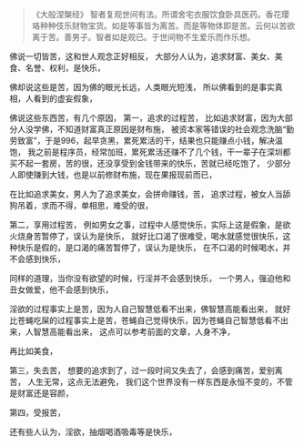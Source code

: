 > 《大般涅槃经》
> 智者复观世间有法。所谓舍宅衣服饮食卧具医药。香花璎珞种种伎乐财物宝货。如是等事皆为离苦。而是等物体即是苦。云何以苦欲离于苦。善男子。智者如是观已。于世间物不生爱乐而作乐想。

佛说一切皆苦，这和世人观念正好相反，
大部分人认为，追求财富、美女、美食、名誉、权利，是快乐，

佛却说这些是苦，因为佛的眼光长远，人类眼光短浅，
所以佛看到的是事实真相，人看到的虚妄假象，

佛说这些东西苦，有几个原因，
第一，追求的过程苦，
比如追求财富，因为大部分人没学佛，不知道财富真正原因是财布施，
被资本家等错误的社会观念洗脑“勤劳致富”，于是996，起早贪黑，累死累活的干，结果也只能赚点小钱，解决温饱，
我之前是程序员，经常加班，累死累活还赚不了几个钱，干一辈子在深圳都买不起一套房，苦的很，还没享受到金钱带来的快乐，苦就已经吃饱了，
少部分人即使赚到大钱，也是以前修财布施，现在果报现前而已，

在比如追求美女，男人为了追求美女，会拼命赚钱，苦，
追求过程，被女人当舔狗吊着，求而不得，单相思，难受的很，

第二，享用过程苦，
例如男女之事，过程中人感觉快乐，实际上这是假象，是欲火烧身苦暂停了，误认为是快乐，
就好比口渴了很难受，喝水就感觉很快乐，这种快乐是假的，是口渴的痛苦暂停了，误认为是快乐，
在不口渴的时候喝水，并不会感到快乐，

同样的道理，当你没有欲望的时候，行淫并不会感到快乐，
一个男人，强迫他和丑女做爱，他不会感到快乐，

淫欲的过程事实上是苦，因为人自己智慧低看不出来，佛智慧高能看出来，
就好比苍蝇吃屎的过程事实上是苦，苍蝇自己觉得快乐，因为苍蝇自己智慧低看不出来，人智慧高能看出来，
这点可以参考前面的文章，人身不净，

再比如美食，

第三，失去苦，
想要的追求到了，过一段时间又失去了，会感到痛苦，爱别离苦，
人生无常，这点无法避免，
我们这个世界没有一样东西是永恒不变的，不管是财富还是容颜，

第四，受报苦，



还有些人认为，淫欲，抽烟喝酒吸毒等是快乐，

